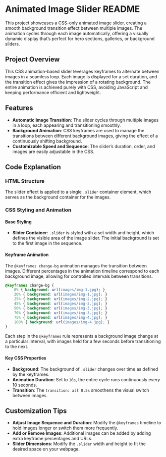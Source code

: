 # Animated Image Slider README

This project showcases a CSS-only animated image slider, creating a smooth background transition effect between multiple images. The animation cycles through each image automatically, offering a visually dynamic display that’s perfect for hero sections, galleries, or background sliders.

## Project Overview

This CSS animation-based slider leverages keyframes to alternate between images in a seamless loop. Each image is displayed for a set duration, and the transition effect gives the impression of a rotating background. The entire animation is achieved purely with CSS, avoiding JavaScript and keeping performance efficient and lightweight.

## Features

- **Automatic Image Transition**: The slider cycles through multiple images in a loop, each appearing and transitioning smoothly.
- **Background Animation**: CSS keyframes are used to manage the transitions between different background images, giving the effect of a continuously shifting background.
- **Customizable Speed and Sequence**: The slider’s duration, order, and images are easily adjustable in the CSS.

## Code Explanation

### HTML Structure

The slider effect is applied to a single `.slider` container element, which serves as the background container for the images. 

### CSS Styling and Animation

#### Base Styling

- **Slider Container**: `.slider` is styled with a set width and height, which defines the visible area of the image slider. The initial background is set to the first image in the sequence.

#### Keyframe Animation

The `@keyframes change-bg` animation manages the transition between images. Different percentages in the animation timeline correspond to each background image, allowing for controlled intervals between transitions.

```css
@keyframes change-bg {
    0% { background: url(images/img-1.jpg); }
    20% { background: url(images/img-1.jpg); }
    25% { background: url(images/img-2.jpg); }
    45% { background: url(images/img-2.jpg); }
    50% { background: url(images/img-3.jpg); }
    70% { background: url(images/img-3.jpg); }
    75% { background: url(images/img-4.jpg); }
    100% { background: url(images/img-4.jpg); }
}
```

Each step in the `@keyframes` rule represents a background image change at a particular interval, with images held for a few seconds before transitioning to the next.

#### Key CSS Properties

- **Background**: The background of `.slider` changes over time as defined by the keyframes.
- **Animation Duration**: Set to `10s`, the entire cycle runs continuously every 10 seconds.
- **Transition**: The `transition: all 0.5s` smoothens the visual switch between images.

## Customization Tips

- **Adjust Image Sequence and Duration**: Modify the `@keyframes` timeline to hold images longer or switch them more frequently.
- **Add or Remove Images**: Additional images can be added by adding extra keyframe percentages and URLs.
- **Slider Dimensions**: Modify the `.slider` width and height to fit the desired space on your webpage.

